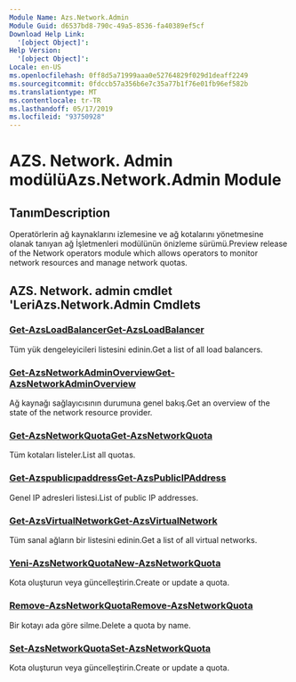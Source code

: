 ```yaml
---
Module Name: Azs.Network.Admin
Module Guid: d6537bd8-790c-49a5-8536-fa40389ef5cf
Download Help Link:
  '[object Object]': 
Help Version:
  '[object Object]': 
Locale: en-US
ms.openlocfilehash: 0ff8d5a71999aaa0e52764829f029d1deaff2249
ms.sourcegitcommit: 0fdccb57a356b6e7c35a77b1f76e01fb96ef582b
ms.translationtype: MT
ms.contentlocale: tr-TR
ms.lasthandoff: 05/17/2019
ms.locfileid: "93750928"
---
```

# <span data-ttu-id="d3bef-101">AZS. Network. Admin modülü</span><span class="sxs-lookup"><span data-stu-id="d3bef-101">Azs.Network.Admin Module</span></span>
## <span data-ttu-id="d3bef-102">Tanım</span><span class="sxs-lookup"><span data-stu-id="d3bef-102">Description</span></span>
<span data-ttu-id="d3bef-103">Operatörlerin ağ kaynaklarını izlemesine ve ağ kotalarını yönetmesine olanak tanıyan ağ İşletmenleri modülünün önizleme sürümü.</span><span class="sxs-lookup"><span data-stu-id="d3bef-103">Preview release of the Network operators module which allows operators to monitor network resources and manage network quotas.</span></span>

## <span data-ttu-id="d3bef-104">AZS. Network. admin cmdlet 'Leri</span><span class="sxs-lookup"><span data-stu-id="d3bef-104">Azs.Network.Admin Cmdlets</span></span>
### [<span data-ttu-id="d3bef-105">Get-AzsLoadBalancer</span><span class="sxs-lookup"><span data-stu-id="d3bef-105">Get-AzsLoadBalancer</span></span>](Get-AzsLoadBalancer.md)
<span data-ttu-id="d3bef-106">Tüm yük dengeleyicileri listesini edinin.</span><span class="sxs-lookup"><span data-stu-id="d3bef-106">Get a list of all load balancers.</span></span>

### [<span data-ttu-id="d3bef-107">Get-AzsNetworkAdminOverview</span><span class="sxs-lookup"><span data-stu-id="d3bef-107">Get-AzsNetworkAdminOverview</span></span>](Get-AzsNetworkAdminOverview.md)
<span data-ttu-id="d3bef-108">Ağ kaynağı sağlayıcısının durumuna genel bakış.</span><span class="sxs-lookup"><span data-stu-id="d3bef-108">Get an overview of the state of the network resource provider.</span></span>

### [<span data-ttu-id="d3bef-109">Get-AzsNetworkQuota</span><span class="sxs-lookup"><span data-stu-id="d3bef-109">Get-AzsNetworkQuota</span></span>](Get-AzsNetworkQuota.md)
<span data-ttu-id="d3bef-110">Tüm kotaları listeler.</span><span class="sxs-lookup"><span data-stu-id="d3bef-110">List all quotas.</span></span>

### [<span data-ttu-id="d3bef-111">Get-Azspublicıpaddress</span><span class="sxs-lookup"><span data-stu-id="d3bef-111">Get-AzsPublicIPAddress</span></span>](Get-AzsPublicIPAddress.md)
<span data-ttu-id="d3bef-112">Genel IP adresleri listesi.</span><span class="sxs-lookup"><span data-stu-id="d3bef-112">List of public IP addresses.</span></span>

### [<span data-ttu-id="d3bef-113">Get-AzsVirtualNetwork</span><span class="sxs-lookup"><span data-stu-id="d3bef-113">Get-AzsVirtualNetwork</span></span>](Get-AzsVirtualNetwork.md)
<span data-ttu-id="d3bef-114">Tüm sanal ağların bir listesini edinin.</span><span class="sxs-lookup"><span data-stu-id="d3bef-114">Get a list of all virtual networks.</span></span>

### [<span data-ttu-id="d3bef-115">Yeni-AzsNetworkQuota</span><span class="sxs-lookup"><span data-stu-id="d3bef-115">New-AzsNetworkQuota</span></span>](New-AzsNetworkQuota.md)
<span data-ttu-id="d3bef-116">Kota oluşturun veya güncelleştirin.</span><span class="sxs-lookup"><span data-stu-id="d3bef-116">Create or update a quota.</span></span>

### [<span data-ttu-id="d3bef-117">Remove-AzsNetworkQuota</span><span class="sxs-lookup"><span data-stu-id="d3bef-117">Remove-AzsNetworkQuota</span></span>](Remove-AzsNetworkQuota.md)
<span data-ttu-id="d3bef-118">Bir kotayı ada göre silme.</span><span class="sxs-lookup"><span data-stu-id="d3bef-118">Delete a quota by name.</span></span>

### [<span data-ttu-id="d3bef-119">Set-AzsNetworkQuota</span><span class="sxs-lookup"><span data-stu-id="d3bef-119">Set-AzsNetworkQuota</span></span>](Set-AzsNetworkQuota.md)
<span data-ttu-id="d3bef-120">Kota oluşturun veya güncelleştirin.</span><span class="sxs-lookup"><span data-stu-id="d3bef-120">Create or update a quota.</span></span>

